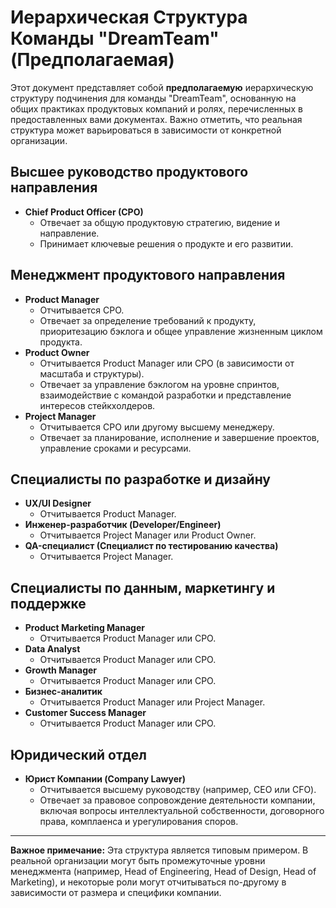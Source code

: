 
# Иерархическая Структура Команды "DreamTeam" (Предполагаемая)

Этот документ представляет собой **предполагаемую** иерархическую структуру подчинения для команды "DreamTeam", основанную на общих практиках продуктовых компаний и ролях, перечисленных в предоставленных вами документах. Важно отметить, что реальная структура может варьироваться в зависимости от конкретной организации.

## Высшее руководство продуктового направления

*   **Chief Product Officer (CPO)**
    *   Отвечает за общую продуктовую стратегию, видение и направление.
    *   Принимает ключевые решения о продукте и его развитии.

## Менеджмент продуктового направления

*   **Product Manager**
    *   Отчитывается CPO.
    *   Отвечает за определение требований к продукту, приоритезацию бэклога и общее управление жизненным циклом продукта.
*   **Product Owner**
    *   Отчитывается Product Manager или CPO (в зависимости от масштаба и структуры).
    *   Отвечает за управление бэклогом на уровне спринтов, взаимодействие с командой разработки и представление интересов стейкхолдеров.
*   **Project Manager**
    *   Отчитывается CPO или другому высшему менеджеру.
    *   Отвечает за планирование, исполнение и завершение проектов, управление сроками и ресурсами.

## Специалисты по разработке и дизайну

*   **UX/UI Designer**
    *   Отчитывается Product Manager.
*   **Инженер-разработчик (Developer/Engineer)**
    *   Отчитывается Project Manager или Product Owner.
*   **QA-специалист (Специалист по тестированию качества)**
    *   Отчитывается Project Manager.

## Специалисты по данным, маркетингу и поддержке

*   **Product Marketing Manager**
    *   Отчитывается Product Manager или CPO.
*   **Data Analyst**
    *   Отчитывается Product Manager или CPO.
*   **Growth Manager**
    *   Отчитывается Product Manager или CPO.
*   **Бизнес-аналитик**
    *   Отчитывается Product Manager или Project Manager.
*   **Customer Success Manager**
    *   Отчитывается Product Manager или CPO.

## Юридический отдел

*   **Юрист Компании (Company Lawyer)**
    *   Отчитывается высшему руководству (например, CEO или CFO).
    *   Отвечает за правовое сопровождение деятельности компании, включая вопросы интеллектуальной собственности, договорного права, комплаенса и урегулирования споров.

---

**Важное примечание:** Эта структура является типовым примером. В реальной организации могут быть промежуточные уровни менеджмента (например, Head of Engineering, Head of Design, Head of Marketing), и некоторые роли могут отчитываться по-другому в зависимости от размера и специфики компании. 
